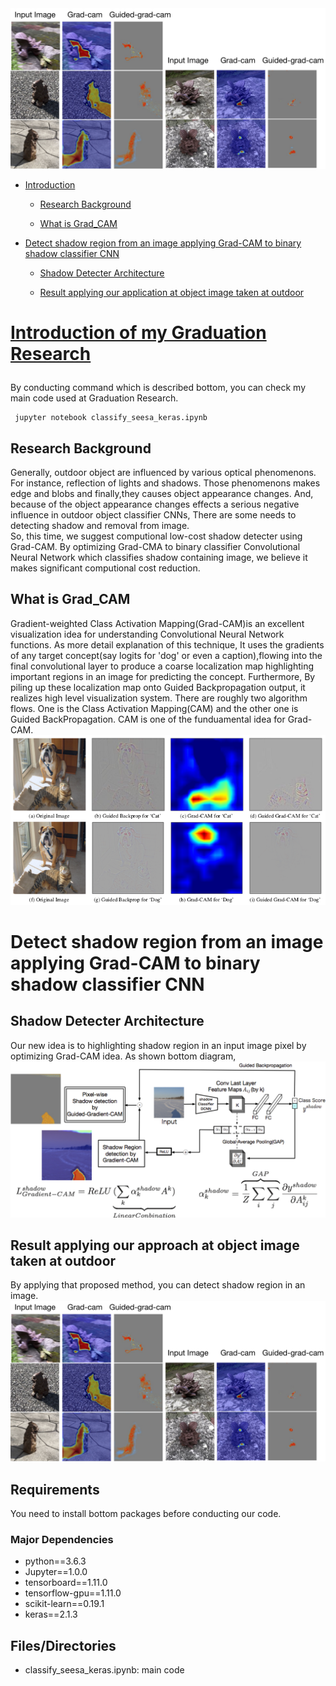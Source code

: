 <html>
  <body>
    <div>
      <img alt="er" src="https://github.com/Eljefemasao/Graduation_Research/blob/development/images_for_readme/gradcam.png" />
      </div>
<div>    
  <ul>    
      <li><p><a href="#introduction">Introduction</a></p></li>
      <ul>
      <li><p><a href="#Research Background">Research Background</a><p></li>
      <li><p><a href="#What is Grad_CAM">What is Grad_CAM</a></p></li>
      </ul>
</ul>
</div>
<div>
<ul>
      <li><p><a href="#detect">Detect shadow region from an image applying Grad-CAM to binary shadow classifier CNN</a></p></li>
      <ul>
	<li><p><a href="#Shadow Detecter Architecture">Shadow Detecter Architecture</a></p></li>
	<li><p><a href="#Result applying our approach">Result applying our application at object image taken at outdoor</a></p></li>
      </ul>
</ul>
</div>

<div>
  <h1><p><a href="#introduction">Introduction of my Graduation Research</a></p></h1>
By conducting command which is described bottom, you can check my main code used at Graduation Research.
</div>  

<div>

 ```
  jupyter notebook classify_seesa_keras.ipynb
 ```
</div>

<h2>Research Background</h2>
<div>
<p>Generally, outdoor object are influenced by various optical phenomenons.
For instance, reflection of lights and shadows.
Those phenomenons makes edge and blobs and finally,they causes object appearance changes.
And, because of the object appearance changes effects a serious negative influence in outdoor object classifier CNNs,
      There are some needs to detecting shadow and removal from image.<br>
      So, this time, we suggest computional low-cost shadow detecter using Grad-CAM.
      By optimizing Grad-CMA to binary classifier Convolutional Neural Network which classifies shadow containing image, we believe it makes significant computional cost reduction. 
</p>
</div>

<h2>What is Grad_CAM</h2>
<div>
 Gradient-weighted Class Activation Mapping(Grad-CAM)is an excellent visualization idea for understanding Convolutional Neural Network functions. As more detail explanation of this technique, It uses the gradients of any target concept(say logits for 'dog' or even a caption),flowing into the final convolutional layer to produce a coarse localization map highlighting important regions in an image for predicting the concept.
Furthermore, By piling up these localization map onto Guided Backpropagation output, it realizes high level visualization system.
  There are roughly two algorithm flows. One is the Class Activation Mapping(CAM) and the other one is Guided BackPropagation.
 CAM is one of the funduamental idea for Grad-CAM.
 <div>
 <img alt="er" src="https://github.com/Eljefemasao/Graduation_Research/blob/development/images_for_readme/gradcam_paper.png">  
 </div>
</div>
<h1>Detect shadow region from an image <br> applying Grad-CAM to binary shadow classifier CNN</h1>
<h2>Shadow Detecter Architecture</h2>

<div>
  Our new idea is to highlighting shadow region in an input image pixel by optimizing Grad-CAM idea.
  As shown bottom diagram,
</div>
<div>  
<img alt="er" src="https://github.com/Eljefemasao/Graduation_Research/blob/development/images_for_readme/binary.png" >
</div>


<h2>Result applying our approach at object image taken at outdoor</h2>
By applying that proposed method, you can detect shadow region in an image.
<div>
<img alt="er" src="https://github.com/Eljefemasao/Graduation_Research/blob/development/images_for_readme/gradcam.png" >
</div>

<h2>Requirements</h2>
You need to install bottom packages before conducting our code.
<h3>Major Dependencies</h3>
<ul>
<li>python==3.6.3</li>
<li>Jupyter==1.0.0</li>
<li>tensorboard==1.11.0</li>
<li>tensorflow-gpu==1.11.0</li>
<li>scikit-learn==0.19.1</li>
<li>keras==2.1.3</li>

</ul>
<h2>Files/Directories</h2>
<ul>
<li>classify_seesa_keras.ipynb: main code</li>
</ul>

</body>
</html>
